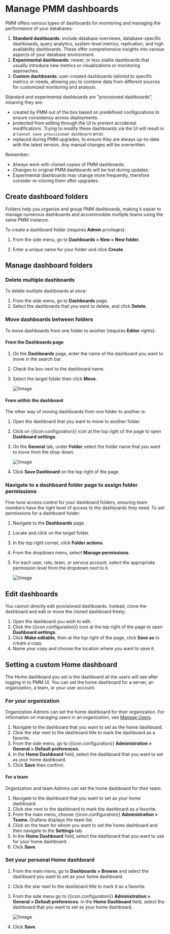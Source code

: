 # Manage PMM dashboards

PMM offers various types of dashboards for monitoring and managing the performance of your databases:

1. **Standard dashboards**: include database overviews, database-specific dashboards, query analytics, system-level metrics, replication, and high availability dashboards. These offer comprehensive insights into various aspects of your database environment.
2. **Experimental dashboards**: newer, or less stable dashboards that usually introduce new metrics or visualizations or monitoring approaches.
3. **Custom dashboards**: user-created dashboards tailored to specific metrics or needs, allowing you to combine data from different sources for customized monitoring and analysis.

Standard and experimental dashboards are "provisioned dashboards", meaning they are:

- created by PMM out of the box based on predefined configurations to ensure consistency across deployments.
- protected from editing through the UI to prevent accidental modifications. Trying to modify these dashboards via the UI will result in a `Cannot save provisioned dashboard` error.
- replaced during PMM upgrades, to ensure they are always up-to-date with the latest version. Any manual changes will be overwritten.

Remember:

- Always work with cloned copies of PMM dashboards.
- Changes to original PMM dashboards will be lost during updates.
- Experimental dashboards may change more frequently, therefore consider re-cloning them after upgrades.

## Create dashboard folders

Folders help you organize and group PMM dashboards, making it easier to manage numerous dashboards and accommodate multiple teams using the same PMM instance.

To create a dashboard folder (requires **Admin** privileges):

1. From the side menu, go to <i class="uil uil-plus"></i> **Dashboards > New > New folder**.

2. Enter a unique name for your folder and click **Create**.

## Manage dashboard folders

### Delete multiple dashboards

To delete multiple dashboards at once:

1. From the side menu, go to <i class="uil uil-apps"></i> **Dashboards** page.
2. Select the dashboards that you want to delete, and click **Delete**.

### Move dashboards between folders

To move dashboards from one folder to another (requires **Editor** rights):

#### From the Dashboards page

1. On the **Dashboards** page, enter the name of the dashboard you want to move in the search bar.
2. Check the box next to the dashboard name.
3. Select the target folder then click **Move**.

    ![!image](../../images/PMM_Move_dashboards.png)

#### From within the dashboard

The other way of moving dashboards from one folder to another is:

1. Open the dashboard that you want to move to another folder.
2. Click on {{icon.configuration}} icon at the top right of the page to open **Dashboard settings**.
3. On the **General** tab, under **Folder** select the folder name that you want to move from the drop-down.

    ![!image](../../images/PMM_Move_dashboards-way2.png)

4. Click **Save Dashboard** on the top right of the page.

### Navigate to a dashboard folder page to assign folder permissions

Fine-tune access control for your dashboard folders, ensuring team members have the right level of access to the dashboards they need. To set permissions for a dashboard folder:

1. Navigate to the **Dashboards** page.
2. Locate and click on the target folder.
3. In the top right corner, click **Folder actions**.
4. From the dropdown menu, select **Manage permissions**.
5. For each user, role, team, or service account, select the appropriate permission level from the dropdown next to it.

    ![!image](../../images/PMM_Permissions_dashboards_folder.png)

## Edit dashboards

You cannot directly edit provisioned dashboards. Instead, clone the dashboard and edit or move the cloned dashboard freely: 

1. Open the dashboard you wish to edit.
2. Click the {{icon.configuration}} icon at the top right of the page to open **Dashboard settings**.
3. Click **Make editable**, then at the top right of the page, click **Save as** to create a copy.
4. Name your copy and choose the location where you want to save it.

## Setting a custom Home dashboard

The Home dashboard you set is the dashboard all the users will see after logging in to PMM UI. You can set the home dashboard for a server, an organization, a team, or your user account.

### For your organization

Organization Admins can set the home dashboard for their organization. For information on managing users in an organization, see [Manage Users](../../admin/manage-users/index.md).

1. Navigate to the dashboard that you want to set as the home dashboard.
2. Click the <i class="uil uil-star"></i> star next to the dashboard title to mark the dashboard as a favorite.
3. From the side menu, go to {{icon.configuration}} **Administration > General > Default preferences**.
4. In the **Home Dashboard** field, select the dashboard that you want to set as your home dashboard.
5. Click **Save** then confirm.

#### For a team

Organization and team Admins can set the home dashboard for their team:

1. Navigate to the dashboard that you want to set as your home dashboard.
2. Click <i class="uil uil-star"></i> star next to the dashboard to mark the dashboard as a favorite.
3. From the main menu, choose {{icon.configuration}} **Administration > Teams**. Grafana displays the team list.
4. Click on the team for whom you want to set the home dashboard and then navigate to the **Settings** tab.
5. In the **Home Dashboard** field, select the dashboard that you want to use for your home dashboard.
6. Click **Save**.

### Set your personal Home dashboard

1. From the main menu, go to <i class="uil uil-apps"></i> **Dashboards > Browse** and select the dashboard you want to set as your home dashboard.
2. Click the <i class="uil uil-star"></i> star next to the dashboard title to mark it as a favorite.
3. From the side menu go to {{icon.configuration}} **Administration > General > Default preferences**. In the **Home Dashboard** field, select the dashboard that you want to set as your home dashboard.

    ![!image](../../images/PMM_set_home_dashboard.png)

4. Click **Save**.
